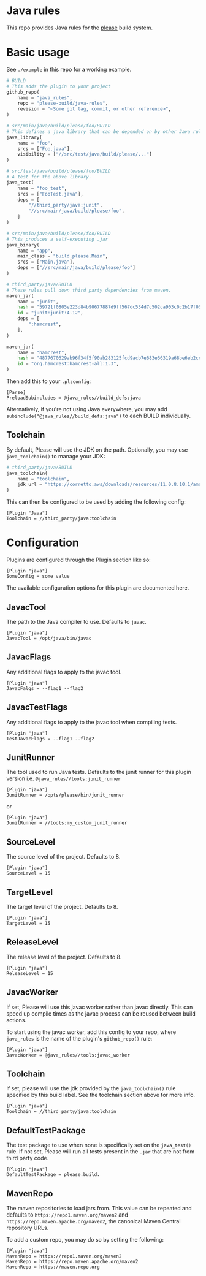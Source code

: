 # Java rules 

This repo provides Java rules for the [please](https://please.build) build system.

# Basic usage
See `./example` in this repo for a working example. 

```python
# BUILD
# This adds the plugin to your project
github_repo(
    name = "java_rules",
    repo = "please-build/java-rules",
    revision = "<Some git tag, commit, or other reference>",
)

# src/main/java/build/please/foo/BUILD
# This defines a java library that can be depended on by other Java rules
java_library(
    name = "foo",
    srcs = ["Foo.java"],
    visibility = ["//src/test/java/build/please/..."]
)

# src/test/java/build/please/foo/BUILD
# A test for the above library. 
java_test(
    name = "foo_test",
    srcs = ["FooTest.java"],
    deps = [
        "//third_party/java:junit", 
        "//src/main/java/build/please/foo",
    ]
)

# src/main/java/build/please/foo/BUILD
# This produces a self-executing .jar 
java_binary(
    name = "app",
    main_class = "build.please.Main",
    srcs = ["Main.java"],
    deps = ["//src/main/java/build/please/foo"]
)

# third_party/java/BUILD
# These rules pull down third party dependencies from maven. 
maven_jar(
    name = "junit",
    hash = "59721f0805e223d84b90677887d9ff567dc534d7c502ca903c0c2b17f05c116a",
    id = "junit:junit:4.12",
    deps = [
        ":hamcrest",
    ],
)

maven_jar(
    name = "hamcrest",
    hash = "4877670629ab96f34f5f90ab283125fcd9acb7e683e66319a68be6eb2cca60de",
    id = "org.hamcrest:hamcrest-all:1.3",
)
```

Then add this to your `.plzconfig`:
```
[Parse]
PreloadSubincludes = @java_rules//build_defs:java
```
Alternatively, if you're not using Java everywhere, you may add `subinclude("@java_rules//build_defs:java")` to each 
BUILD individually. 

## Toolchain
By default, Please will use the JDK on the path. Optionally, you may use `java_toolchain()` to manage your JDK:
```python
# third_party/java/BUILD
java_toolchain(
    name = "toolchain",
    jdk_url = "https://corretto.aws/downloads/resources/11.0.8.10.1/amazon-corretto-11.0.8.10.1-linux-x64.tar.gz",
)
```
This can then be configured to be used by adding the following config:

```
[Plugin "Java"]
Toolchain = //third_party/java:toolchain
```

# Configuration

Plugins are configured through the Plugin section like so:
```
[Plugin "java"]
SomeConfig = some value
```

The available configuration options for this plugin are documented here. 

## JavacTool 
The path to the Java compiler to use. Defaults to `javac`.

```
[Plugin "java"]
JavacTool = /opt/java/bin/javac
```

## JavacFlags
Any additional flags to apply to the javac tool. 

```
[Plugin "java"]
JavacFalgs = --flag1 --flag2
```

## JavacTestFlags
Any additional flags to apply to the javac tool when compiling tests. 

```
[Plugin "java"]
TestJavacFlags = --flag1 --flag2
```

## JunitRunner
The tool used to run Java tests. Defaults to the junit runner for this plugin version 
i.e. `@java_rules//tools:junit_runner`

```
[Plugin "java"]
JunitRunner = /opts/please/bin/junit_runner
```

or

```
[Plugin "java"]
JunitRunner = //tools:my_custom_junit_runner
```

## SourceLevel
The source level of the project. Defaults to 8. 
```
[Plugin "java"]
SourceLevel = 15
```

## TargetLevel
The target level of the project. Defaults to 8.
```
[Plugin "java"]
TargetLevel = 15
```

## ReleaseLevel
The release level of the project. Defaults to 8.
```
[Plugin "java"]
ReleaseLevel = 15
```

## JavacWorker
If set, Please will use this javac worker rather than javac directly. This can speed up compile times as the javac 
process can be reused between build actions.

To start using the javac worker, add this config to your repo, where `java_rules` is the name of the plugin's 
`github_repo()` rule:

```
[Plugin "java"]
JavacWorker = @java_rules//tools:javac_worker
```

## Toolchain
If set, please will use the jdk provided by the `java_toolchain()` rule specified by this build label. See the toolchain 
section above for more info.

```
[Plugin "java"]
Toolchain = //third_party/java:toolchain
```

## DefaultTestPackage
The test package to use when none is specifically set on the `java_test()` rule. If not set, Please will run all tests
present in the `.jar` that are not from third party code. 

```
[Plugin "java"]
DefaultTestPackage = please.build.
```

## MavenRepo
The maven repositories to load jars from. This value can be repeated and defaults to `https://repo1.maven.org/maven2` 
and `https://repo.maven.apache.org/maven2`, the canonical Maven Central repository URLs. 

To add a custom repo, you may do so by setting the following:

```
[Plugin "java"]
MavenRepo = https://repo1.maven.org/maven2
MavenRepo = https://repo.maven.apache.org/maven2
MavenRepo = https://maven.repo.org
```
